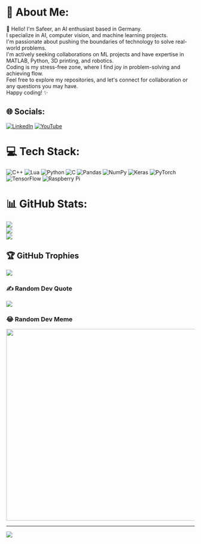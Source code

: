 
# 💫 About Me:
👋 Hello! I'm Safeer, an AI enthusiast based in Germany.<br> I specialize in AI, computer vision, and machine learning projects. <br>I'm passionate about pushing the boundaries of technology to solve real-world problems. <br>I'm actively seeking collaborations on ML projects and have expertise in MATLAB, Python, 3D printing, and robotics. <br>Coding is my stress-free zone, where I find joy in problem-solving and achieving flow. <br>Feel free to explore my repositories, and let's connect for collaboration or any questions you may have. <br>Happy coding! ✨


## 🌐 Socials:
[![LinkedIn](https://img.shields.io/badge/LinkedIn-%230077B5.svg?logo=linkedin&logoColor=white)](https://linkedin.com/in/https://www.linkedin.com/in/muhammad-safeer-puthanveedu-majeed-255609191) [![YouTube](https://img.shields.io/badge/YouTube-%23FF0000.svg?logo=YouTube&logoColor=white)](https://youtube.com/@@germanydeutschland7266) 

# 💻 Tech Stack:
![C++](https://img.shields.io/badge/c++-%2300599C.svg?style=for-the-badge&logo=c%2B%2B&logoColor=white) ![Lua](https://img.shields.io/badge/lua-%232C2D72.svg?style=for-the-badge&logo=lua&logoColor=white) ![Python](https://img.shields.io/badge/python-3670A0?style=for-the-badge&logo=python&logoColor=ffdd54) ![C](https://img.shields.io/badge/c-%2300599C.svg?style=for-the-badge&logo=c&logoColor=white) ![Pandas](https://img.shields.io/badge/pandas-%23150458.svg?style=for-the-badge&logo=pandas&logoColor=white) ![NumPy](https://img.shields.io/badge/numpy-%23013243.svg?style=for-the-badge&logo=numpy&logoColor=white) ![Keras](https://img.shields.io/badge/Keras-%23D00000.svg?style=for-the-badge&logo=Keras&logoColor=white) ![PyTorch](https://img.shields.io/badge/PyTorch-%23EE4C2C.svg?style=for-the-badge&logo=PyTorch&logoColor=white) ![TensorFlow](https://img.shields.io/badge/TensorFlow-%23FF6F00.svg?style=for-the-badge&logo=TensorFlow&logoColor=white) ![Raspberry Pi](https://img.shields.io/badge/-RaspberryPi-C51A4A?style=for-the-badge&logo=Raspberry-Pi)
# 📊 GitHub Stats:
![](https://github-readme-stats.vercel.app/api?username=muhammad98754&theme=dark&hide_border=true&include_all_commits=true&count_private=true)<br/>
![](https://github-readme-streak-stats.herokuapp.com/?user=muhammad98754&theme=dark&hide_border=true)<br/>
![](https://github-readme-stats.vercel.app/api/top-langs/?username=muhammad98754&theme=dark&hide_border=true&include_all_commits=true&count_private=true&layout=compact)

## 🏆 GitHub Trophies
![](https://github-profile-trophy.vercel.app/?username=muhammad98754&theme=radical&no-frame=false&no-bg=true&margin-w=4)

### ✍️ Random Dev Quote
![](https://quotes-github-readme.vercel.app/api?type=horizontal&theme=radical)

### 😂 Random Dev Meme
<img src="https://rm.up.railway.app/" width="512px"/>

---
[![](https://visitcount.itsvg.in/api?id=muhammad98754&icon=0&color=0)](https://visitcount.itsvg.in)

<!-- Proudly created with GPRM ( https://gprm.itsvg.in ) -->
